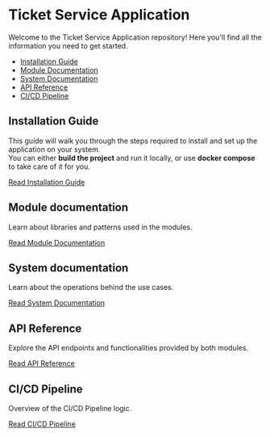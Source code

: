 # Ticket Service Application

Welcome to the Ticket Service Application repository! Here you'll find all the information you need to get started.

- [Installation Guide](docs/InstallationGuide.md)
- [Module Documentation](docs/moduleDocumentations/ModuleDocumentationMain.md)
- [System Documentation](docs/systemDocumentations/SystemDocumentationMain.md)
- [API Reference](docs/APIReference.md)
- [CI/CD Pipeline](docs%2FCICDPipeline.md)

## Installation Guide

This guide will walk you through the steps required to install and set up the application on your system. <br>
You can either **build the project** and run it locally, or use **docker compose** to take care of it for you.

[Read Installation Guide](docs/InstallationGuide.md)

## Module documentation

Learn about libraries and patterns used in the modules.

[Read Module Documentation](docs/moduleDocumentations/ModuleDocumentationMain.md)

## System documentation

Learn about the operations behind the use cases.

[Read System Documentation](docs/systemDocumentations/SystemDocumentationMain.md)

## API Reference

Explore the API endpoints and functionalities provided by both modules.

[Read API Reference](docs/APIReference.md)

## CI/CD Pipeline

Overview of the CI/CD Pipeline logic. 

[Read CI/CD Pipeline](docs%2FCICDPipeline.md)

